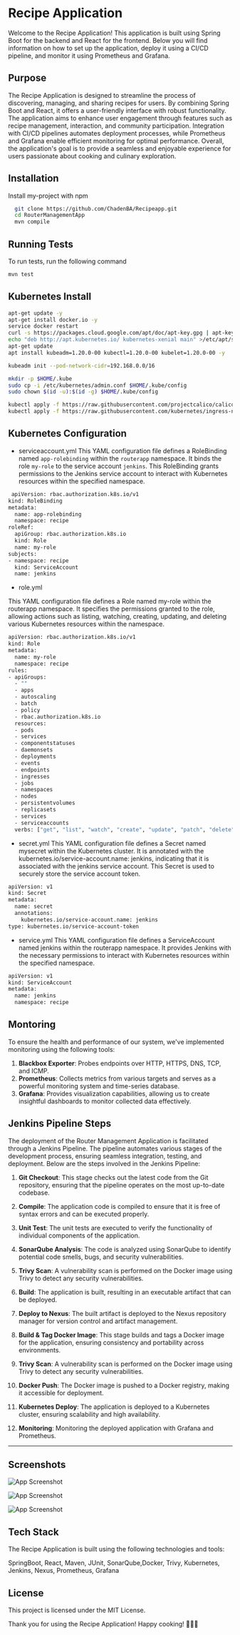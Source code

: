 
# Recipe Application 

Welcome to the Recipe Application! This application is built using Spring Boot for the backend and React for the frontend. Below you will find information on how to set up the application, deploy it using a CI/CD pipeline, and monitor it using Prometheus and Grafana.


## Purpose
The Recipe Application is designed to streamline the process of discovering, managing, and sharing recipes for users. By combining Spring Boot and React, it offers a user-friendly interface with robust functionality. The application aims to enhance user engagement through features such as recipe management, interaction, and community participation. Integration with CI/CD pipelines automates deployment processes, while Prometheus and Grafana enable efficient monitoring for optimal performance. Overall, the application's goal is to provide a seamless and enjoyable experience for users passionate about cooking and culinary exploration.
## Installation

Install my-project with npm

```bash
  git clone https://github.com/ChadenBA/Recipeapp.git
  cd RouterManagementApp
  mvn compile
```
    
## Running Tests

To run tests, run the following command

```bash
mvn test
```


## Kubernetes  Install 


```bash
apt-get update -y
apt-get install docker.io -y
service docker restart
curl -s https://packages.cloud.google.com/apt/doc/apt-key.gpg | apt-key add -
echo "deb http://apt.kubernetes.io/ kubernetes-xenial main" >/etc/apt/sources.list.d/kubernetes.list
apt-get update
apt install kubeadm=1.20.0-00 kubectl=1.20.0-00 kubelet=1.20.0-00 -y

kubeadm init --pod-network-cidr=192.168.0.0/16

mkdir -p $HOME/.kube
sudo cp -i /etc/kubernetes/admin.conf $HOME/.kube/config
sudo chown $(id -u):$(id -g) $HOME/.kube/config

kubectl apply -f https://raw.githubusercontent.com/projectcalico/calico/v3.25.1/manifests/calico.yaml
kubectl apply -f https://raw.githubusercontent.com/kubernetes/ingress-nginx/controller-v0.49.0/deploy/static/provider/baremetal/deploy.yaml
```

## Kubernetes Configuration

* serviceaccount.yml
This YAML configuration file defines a RoleBinding named `app-rolebinding` within the `routerapp` namespace. It binds the role `my-role` to the service account `jenkins`. This RoleBinding grants permissions to the Jenkins service account to interact with Kubernetes resources within the specified namespace.

```bash
 apiVersion: rbac.authorization.k8s.io/v1
kind: RoleBinding
metadata:
  name: app-rolebinding
  namespace: recipe
roleRef:
  apiGroup: rbac.authorization.k8s.io
  kind: Role
  name: my-role
subjects:
- namespace: recipe
  kind: ServiceAccount
  name: jenkins
```
* role.yml

This YAML configuration file defines a Role named my-role within the routerapp namespace. It specifies the permissions granted to the role, allowing actions such as listing, watching, creating, updating, and deleting various Kubernetes resources within the namespace.


```bash
apiVersion: rbac.authorization.k8s.io/v1
kind: Role
metadata:
  name: my-role
  namespace: recipe
rules:
- apiGroups:
  - ""
  - apps
  - autoscaling
  - batch
  - policy
  - rbac.authorization.k8s.io
  resources:
  - pods
  - services
  - componentstatuses
  - daemonsets
  - deployments
  - events
  - endpoints
  - ingresses
  - jobs
  - namespaces
  - nodes
  - persistentvolumes
  - replicasets
  - services
  - serviceaccounts
  verbs: ["get", "list", "watch", "create", "update", "patch", "delete"]

```
* secret.yml
This YAML configuration file defines a Secret named mysecret within the Kubernetes cluster. It is annotated with the kubernetes.io/service-account.name: jenkins, indicating that it is associated with the jenkins service account. This Secret is used to securely store the service account token.
```bash
apiVersion: v1
kind: Secret
metadata:
  name: secret
  annotations:
    kubernetes.io/service-account.name: jenkins
type: kubernetes.io/service-account-token
```

* service.yml
This YAML configuration file defines a ServiceAccount named jenkins within the routerapp namespace. It provides Jenkins with the necessary permissions to interact with Kubernetes resources within the specified namespace.
```bash
apiVersion: v1
kind: ServiceAccount
metadata:
  name: jenkins
  namespace: recipe

```
## Montoring

To ensure the health and performance of our system, we've implemented monitoring using the following tools:

1. **Blackbox Exporter**: Probes endpoints over HTTP, HTTPS, DNS, TCP, and ICMP.
2. **Prometheus**: Collects metrics from various targets and serves as a powerful monitoring system and time-series database.
3. **Grafana**: Provides visualization capabilities, allowing us to create insightful dashboards to monitor collected data effectively.

## Jenkins Pipeline Steps

The deployment of the Router Management Application is facilitated through a Jenkins Pipeline. The pipeline automates various stages of the development process, ensuring seamless integration, testing, and deployment. Below are the steps involved in the Jenkins Pipeline:

1. **Git Checkout**: This stage checks out the latest code from the Git repository, ensuring that the pipeline operates on the most up-to-date codebase.

2. **Compile**: The application code is compiled to ensure that it is free of syntax errors and can be executed properly.

3. **Unit Test**: The unit tests are executed to verify the functionality of individual components of the application.

4. **SonarQube Analysis**: The code is analyzed using SonarQube to identify potential code smells, bugs, and security vulnerabilities.

5. **Trivy Scan**: A vulnerability scan is performed on the Docker image using Trivy to detect any security vulnerabilities.

6. **Build**: The application is built, resulting in an executable artifact that can be deployed.

7. **Deploy to Nexus**: The built artifact is deployed to the Nexus repository manager for version control and artifact management.

8. **Build & Tag Docker Image**: This stage builds and tags a Docker image for the application, ensuring consistency and portability across environments.

9. **Trivy Scan**: A vulnerability scan is performed on the Docker image using Trivy to detect any security vulnerabilities.

10. **Docker Push**: The Docker image is pushed to a Docker registry, making it accessible for deployment.

11. **Kubernetes Deploy**: The application is deployed to a Kubernetes cluster, ensuring scalability and high availability.

1. **Monitoring**: Monitoring the deployed application with Grafana and Prometheus.
---

## Screenshots

![App Screenshot](https://res.cloudinary.com/drgzrvosx/image/upload/v1714170171/Screenshot_from_2024-04-26_23-22-08_p8rhpe.png)


![App Screenshot](https://res.cloudinary.com/drgzrvosx/image/upload/v1714170236/Screenshot_from_2024-04-26_23-23-45_rpedb5.png)


![App Screenshot](https://res.cloudinary.com/drgzrvosx/image/upload/v1714170194/Screenshot_from_2024-04-26_23-23-03_iadgig.png)

## Tech Stack

The Recipe Application is built using the following technologies and tools:

SpringBoot, React, Maven, JUnit, SonarQube,Docker, Trivy, Kubernetes, Jenkins, Nexus, Prometheus, Grafana 

## License

This project is licensed under the MIT License.

Thank you for using the Recipe Application! Happy cooking! 🍳🥗🍰


